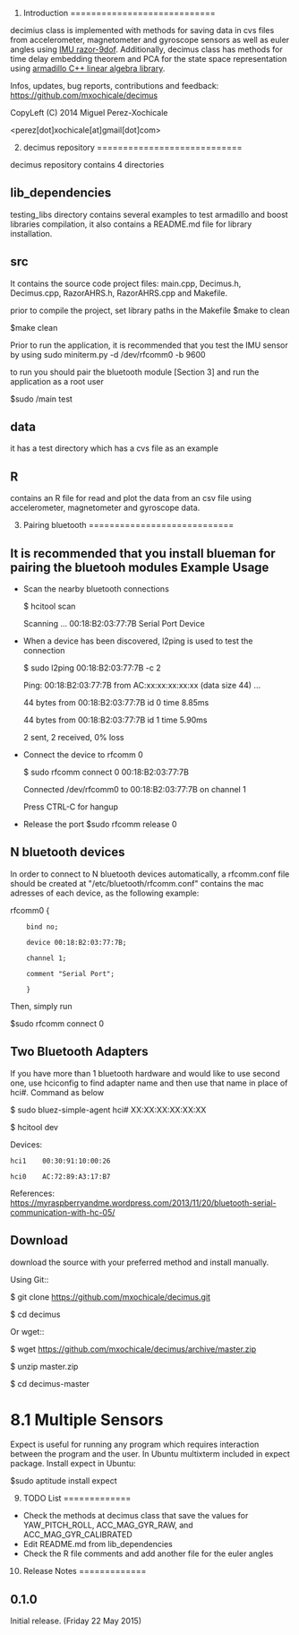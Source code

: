 
1. Introduction
============================

decimius class is implemented with methods for saving data in cvs files from
accelerometer, magnetometer and gyroscope sensors as well as euler angles 
using [IMU razor-9dof](https://github.com/ptrbrtz/razor-9dof-ahrs). Additionally, decimus class has methods for time 
delay embedding theorem and PCA for the state space representation using [armadillo C++ linear algebra library](http://arma.sourceforge.net/).

Infos, updates, bug reports, contributions and feedback: https://github.com/mxochicale/decimus

CopyLeft (C) 2014 Miguel Perez-Xochicale

<perez[dot]xochicale[at]gmail[dot]com>


2. decimus repository 
============================

decimus repository contains 4 directories

lib_dependencies
---
testing_libs directory contains several examples to test armadillo and boost libraries compilation,
it also contains a README.md file for library installation.

src
---
It contains the source code project files:
main.cpp, Decimus.h, Decimus.cpp, RazorAHRS.h, RazorAHRS.cpp and Makefile.

prior to compile the project, set library paths in the Makefile 
$make 
to clean 

$make clean


Prior to run the application, it is recommended that you test the IMU sensor by using 
sudo miniterm.py -d /dev/rfcomm0 -b 9600


to run you should pair the bluetooth module [Section 3] and run the application
as a root user

$sudo /main test 

data
---
it has a test directory which has a cvs file as an example

R
---
contains an R file for read and plot the data from an csv file using accelerometer, magnetometer and gyroscope data.


3. Pairing bluetooth 
============================

It is recommended that you install blueman for pairing the bluetooh modules
Example Usage
--
* Scan the nearby bluetooth connections 

	$ hcitool scan 

	Scanning ...
	00:18:B2:03:77:7B	Serial Port Device

* When a device has been discovered, l2ping is used to test the connection

	$ sudo l2ping 00:18:B2:03:77:7B -c 2


	Ping: 00:18:B2:03:77:7B from AC:xx:xx:xx:xx:xx (data size 44) ...

	44 bytes from 00:18:B2:03:77:7B id 0 time 8.85ms

	44 bytes from 00:18:B2:03:77:7B id 1 time 5.90ms

	2 sent, 2 received, 0% loss

* Connect the device to rfcomm 0

	$ sudo rfcomm connect 0 00:18:B2:03:77:7B

	Connected /dev/rfcomm0 to 00:18:B2:03:77:7B on channel 1

	Press CTRL-C for hangup

* Release the port
	$sudo rfcomm release 0


N bluetooth devices
--

In order to connect to N bluetooth devices automatically, 
a rfcomm.conf file should be created at 
"/etc/bluetooth/rfcomm.conf" contains the mac adresses of each device,
as the following example:

rfcomm0 {

        bind no;

        device 00:18:B2:03:77:7B;

        channel 1;

        comment "Serial Port";

        }


Then, simply run

$sudo rfcomm connect 0


Two Bluetooth Adapters
--

If you have more than 1 bluetooth hardware and would
like to use second one, use hciconfig to find adapter name and
then use that name in place of hci#. Command as below

$ sudo bluez-simple-agent hci# XX:XX:XX:XX:XX:XX


$ hcitool dev

Devices:

	hci1	00:30:91:10:00:26

	hci0	AC:72:89:A3:17:B7


References:
https://myraspberryandme.wordpress.com/2013/11/20/bluetooth-serial-communication-with-hc-05/



Download
---

download the source with your preferred method and install manually.

Using Git::

   $ git clone https://github.com/mxochicale/decimus.git 

   $ cd decimus

Or wget::

   $ wget https://github.com/mxochicale/decimus/archive/master.zip

   $ unzip master.zip

   $ cd decimus-master


8.1 Multiple Sensors
=====================

Expect is useful for running any program which requires interaction between the program and the user.
In Ubuntu multixterm included in expect package. Install expect in Ubuntu:

$sudo aptitude install expect




	


9. TODO List
=============

* Check the methods at decimus class that save the values for YAW_PITCH_ROLL, ACC_MAG_GYR_RAW, and ACC_MAG_GYR_CALIBRATED
* Edit README.md from lib_dependencies
* Check the R file comments and add another file for the euler angles



10. Release Notes
=============

0.1.0 
-----
Initial release. (Friday 22 May 2015)



